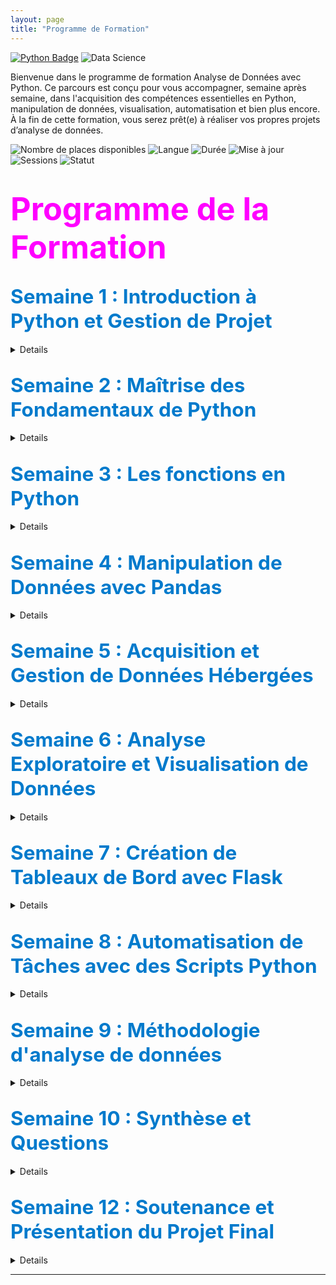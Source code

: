 ```yaml
---
layout: page
title: "Programme de Formation"
---
```

[![Python Badge](https://img.shields.io/badge/Python-3.10+-blue?logo=python&logoColor=white)](https://www.python.org/) 
![Data Science](https://img.shields.io/badge/Data_Analysis-blue?)

Bienvenue dans le programme de formation Analyse de Données avec Python. Ce parcours est conçu pour vous accompagner, semaine après semaine, dans l'acquisition des compétences essentielles en Python, manipulation de données, visualisation, automatisation et bien plus encore. À la fin de cette formation, vous serez prêt(e) à réaliser vos propres projets d’analyse de données.

![Nombre de places disponibles](https://img.shields.io/badge/Places_disponibles-30-brightgreen)
![Langue](https://img.shields.io/badge/Langue-Français-blue)
![Durée](https://img.shields.io/badge/Durée-30+%20heures-orange)
![Mise à jour](https://img.shields.io/badge/Mise%20%C3%A0%20jour-Novembre_2024-brightgreen)
![Sessions](https://img.shields.io/badge/Nombre%20de%20Sessions-20-purple)
![Statut](https://img.shields.io/badge/Statut%20-À_venir-red)


# <span style="color:magenta; font-size:1.8em;">Programme de la Formation</span>

<h2><span style="color:#007acc; font-size:1.5em;">Semaine 1 : Introduction à Python et Gestion de Projet</span></h2>

<details> 

<strong style="font-size: 1.4em;">Session 1 : Organisation et Versioning de Projet (1h30)</strong>

<ul style="line-height: 35px;">
    <li> 🗂️ Introduction à Git et GitHub pour le contrôle de version </li>
    <li> 📁 Création et gestion d'un dossier de travail structuré  </li>
    <li> 🗃️ Partitionnement et organisation de dossiers pour les projets d’analyse</li>
    <li>📝 Exercice : Configurer un dépôt Git pour un projet d’analyse</li>  
</ul>

<strong style="font-size: 1.4em;">Session 2 : Notions de Base en Python - Partie 1 (1h30)</strong> 
<ul style="line-height: 35px;">
    <li>🛠️ Présentation des outils : Jupyter Notebook, scripts Python</li>
    <li>🔢 Variables et types de données :</li> 
        <ul style="line-height:30px;">
            <li> Découverte des variables, assignation, modification</li>
            <li> Types de données en Python</li>
        </ul>
    <li>📝 Exercice : Créer des scripts pour explorer les structures de données simples</li>
</ul>
</details>


 <h2><span style="color:#007acc; font-size:1.5em;">Semaine 2 : Maîtrise des Fondamentaux de Python</span></h2>

<details>

<strong style="font-size: 1.4em;">Session 3 : Notions de Base en Python - Partie 2 (1h30)</strong>
<ul style="line-height: 35px;">
    <li>📊 Exploration avancée des structures de données :</li> 
    <ul style = "line-height:30px;">
        <li> Listes </li>
        <li> Dictionnaires</li>
        <li> Ensembles</li>
    </ul>
</ul>

<strong style="font-size: 1.4em;">Session 4 : Notions de Base en Python - Les strucures de controle (1h30)</strong>
<ul style="line-height: 35px;">
    <li>🔄 Boucles</li>
    <li> Conditions</li>
</ul>

</details>


## <span style="color:#007acc; font-size:1.5em;">Semaine 3 : Les fonctions en Python</span>

<details>

<strong style="font-size: 1.4em;">Session 5 : Introduction aux fonctions (1h30)</strong>

<ul style="line-height: 35px;">
    <li> Syntaxe</li>
    <li> Fonctions avec et sans argument</li>
    <li> Fonctions lambda</li>
</ul>


<strong style="font-size: 1.4em;">Session 6 : Fonctions Avancées (1h30)</strong>

<ul style="line-height: 35px;">
    <li>🔀 Fonctions recursives</li>
    <li> Fonctions *args</li>
    <li> Fonctions **kwargs</li>
    <li> 📝 Exercice </li>
</ul>

<strong style="font-size: 1.4em;"> Session 8 : Séance de pratique sur les bases de python (1h30)</strong>
<p>📝 Séries d'exercices à pratiquer en live pour maitriser toutes les notions abordées jusque là.</p>

</details>

## <span style="color:#007acc; font-size:1.5em;">Semaine 4 : Manipulation de Données avec Pandas</span>
<details>

<strong style="font-size: 1.4em;">Session 9 : Chargement et Nettoyage de Données (1h30)</strong>

<ul style="line-height: 35px;">
    <li> Création de dataFrames et de Series</li>
    <li> 📥 Chargement de fichiers CSV avec Pandas </li>
    <li> 🧹 Nettoyage des données : gestion des valeurs manquantes et doublons </li>
    <li> Sauvegarde de données avec Pandas</li>
    <li> 📝 Exercice : Importer et nettoyer un jeu de données</li>
</ul>

<strong style="font-size: 1.4em;">Session 10 : Transformation et Préparation de Données (1h30)</strong>
<ul style="line-height: 35px;">
    <li> Filtrage</li>
    <li> Tri </li>
    <li> Création de colonnes </li>
    <li> 📝 Exercice : Préparer les données d’un jeu de données pour analyse</li>
</ul>

<strong style="font-size:1.4em;"> Session 11 : Séries Temporelles et Préparation de Données (1h30)</strong>
<ul style="line-height:35px;">
    <li> ⏳ Nettoyage et préparation des données de séries temporelles </li>
    <li> 📝 Exercice : Manipuler des séries temporelles pour obtenir un jeu de données impeccable </li>
</ul>
</details>

## <span style="color:#007acc; font-size:1.5em;">Semaine 5 : Acquisition et Gestion de Données Hébergées</span>

<details>
<strong style="font-size: 1.4em;">Session 12 : Acquisition de Données depuis une Base SQL (1h30)</strong>
<ul style="line-height:35px;">
    <li> 🗄️ Introduction aux bases de données SQL et connexion avec Python</li>
    <li> 📝 Exercice : Se connecter à une base SQL et importer un jeu de données </li>
</ul>

<strong style="font-size: 1.4em;">Session 13 : Introduction à MongoDB et Données Non Structurées (1h30)</strong>
<ul style="line-height:35px;">
    <li> 📂 Utilisation de MongoDB pour des données non structurées </li>
    <li> 📝 Exercice : Charger des données depuis MongoDB </li>
</ul>
</details>

## <span style="color:#007acc; font-size:1.5em;">Semaine 6 : Analyse Exploratoire et Visualisation de Données</span>

<details>
<strong style="font-size: 1.4em;">Session 14 : Analyse Exploratoire des Données avec Pandas (1h30)</strong>
<ul style="line-height:35px;">
    <li>📊 Statistiques descriptives et premières visualisations </li>
    <li>📝 Exercice : Réaliser une analyse exploratoire </li>
</ul>

<strong style="font-size: 1.4em;">Session 15 : Visualisation avec Matplotlib, Seaborn & Plotly (1h30)</strong>
<ul style="line-height:35px;">
    <li> 📈 Création de graphiques :</li> 
        <ul style ="line-heigt:30px;">
            <li> Lignes</li>
            <li> Barres</li>
            <li> Histogrammes</li>
            <li> Heatmaps </li>
            <li> Diagramme de dipersion </li>
            <li> Analyse spatiale </li>
        </ul>
    <li> 📝 Exercice : Visualiser des données  </li>
</ul>
</details>

## <span style="color:#007acc; font-size:1.5em;">Semaine 7 : Création de Tableaux de Bord avec Flask</span>

<details>

<strong style="font-size: 1.4em;">Session 16 : Les Bases pour Flask (1h30)</strong>
<ul style="line-height:35px;">
    <li> 🌐 Retour sur HTML et décorateurs en Flask</li>  
    <li> 📝 Exercice : Concevoir une page avec HTML</li>
</ul>

<strong style="font-size: 1.4em;">Session 17 : Monitoring avec Flask (1h30)</strong>
<ul style="line-height:35px;">
    <li> 📊 Création d’une interface de visualisation  </li>  
    <li> 📝 Exercice : Créer un tableau de bord</li>
</ul>
</details>

## <span style="color:#007acc; font-size:1.5em;">Semaine 8 : Automatisation de Tâches avec des Scripts Python</span>

<details>

<strong style="font-size: 1.4em;">Session 18 : Introduction à l’Automatisation (1h30)</strong>
<ul style="line-height:35px;">
    <li> ⚙️ Automatiser extraction et nettoyage de données </li>  
    <li> 📝 Exercice : Créer un script de nettoyage</li>
</ul>

<strong style="font-size: 1.4em;">Session 19 : Structuration des Scripts (1h30)</strong>
<ul>
    <li> 🛠️ Organisation des scripts pour réutilisation </li>
    <li> 📝 Exercice : Créer un mini-pipeline d'analyse </li>
</ul>
</details>

## <span style="color:#007acc; font-size:1.5em;">Semaine 9 : Méthodologie d'analyse de données</span>

<details>
<strong style="font-size: 1.4em;">Session 20 : Structuration d’un Projet d’Analyse (1h30)</strong>
<ul style="line-height:35px;">
    <li> 📝 Structurer un projet d’analyse</li>
    <li> Planification</li>
    <li> Organisation </li>
</ul>
</details>

## <span style="color:#007acc; font-size:1.5em;">Semaine 10 : Synthèse et Questions</span>

<details>

<strong style="font-size: 1.4em;">Session 21 : Retour sur la Méthodologie (1h)</strong>
<p> 🎓 Questions et synthèse méthodologique  </p>
</details>

## <span style="color:#007acc; font-size:1.5em;">Semaine 12 : Soutenance et Présentation du Projet Final</span>

<details>

</details>

---
